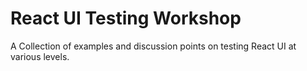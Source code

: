 # React UI Testing Workshop
A Collection of examples and discussion points on testing React UI at various levels.
